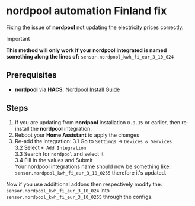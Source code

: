 # nordpool automation Finland fix
Fixing the issue of **nordpool** not updating the electricity prices correctly.
> [!IMPORTANT]  
> **This method will only work if your nordpool integrated is named something along the lines of:** ``sensor.nordpool_kwh_fi_eur_3_10_024``
## Prerequisites
- **nordpool** via **HACS**: [Nordpool Install Guide](https://github.com/custom-components/nordpool?tab=readme-ov-file#installation)

## Steps
1. If you are updating from **nordpool** installation `0.0.15` or earlier, then re-install the **nordpool** integration.
2. Reboot your **Home Assistant** to apply the changes
3. Re-add the integration:
    3.1 Go to ``Settings`` -> ``Devices & Services``<br/>
    3.2 Select ``+ Add Integration``<br/>
    3.3 Search for ``nordpool`` and select it<br/>
    3.4 Fill in the values and Submit<br/>
Your nordpool integrations name should now be something like: ``sensor.nordpool_kwh_fi_eur_3_10_0255`` therefore it's updated.

Now if you use addittional addons then respectively modify the: ``sensor.nordpool_kwh_fi_eur_3_10_024`` into ``sensor.nordpool_kwh_fi_eur_3_10_0255`` through the configs.
